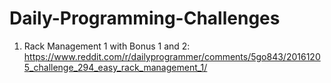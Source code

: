 # Daily-Programming-Challenges

1) Rack Management 1 with Bonus 1 and 2: https://www.reddit.com/r/dailyprogrammer/comments/5go843/20161205_challenge_294_easy_rack_management_1/

